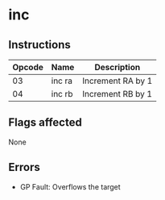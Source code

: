 # inc

## Instructions
| Opcode | Name | Description |
| --- | --- | --- |
| 03 | inc ra | Increment RA by 1 |
| 04 | inc rb | Increment RB by 1 |

## Flags affected
None

## Errors
- GP Fault: Overflows the target